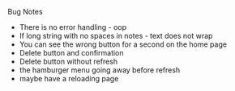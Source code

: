 Bug Notes 

- There is no error handling - oop
- If long string with no spaces in notes - text does not wrap
- You can see the wrong button for a second on the home page
- Delete button and confirmation
- Delete button without refresh
- the hamburger menu going away before refresh 
- maybe have a reloading page 